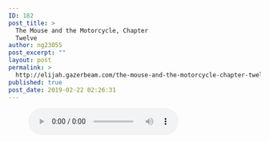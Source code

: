 ```yaml
---
ID: 182
post_title: >
  The Mouse and the Motorcycle, Chapter
  Twelve
author: ng23055
post_excerpt: ""
layout: post
permalink: >
  http://elijah.gazerbeam.com/the-mouse-and-the-motorcycle-chapter-twelve
published: true
post_date: 2019-02-22 02:26:31
---
```

<!-- wp:podcasting/podcast -->
<figure class="wp-block-podcasting-podcast"><audio controls src="blob:http://elijah.gazerbeam.com/02564450-3969-4db4-8ab8-1caa33893bdc"></audio></figure>
<!-- /wp:podcasting/podcast -->